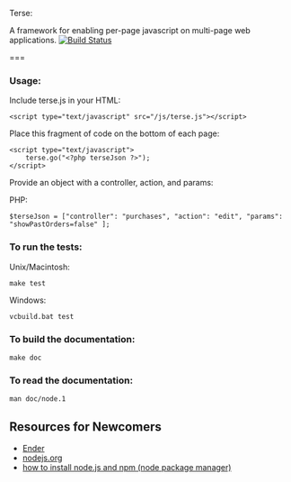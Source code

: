 Terse:

A framework for enabling per-page javascript on multi-page web applications. [![Build Status](https://secure.travis-ci.org/breerly/terse.png?branch=master)](http://travis-ci.org/breerly/terse)

===

### Usage:

Include terse.js in your HTML:

    <script type="text/javascript" src="/js/terse.js"></script>


Place this fragment of code on the bottom of each page:

    <script type="text/javascript">
        terse.go("<?php terseJson ?>");
    </script>

Provide an object with a controller, action, and params: 

PHP:

    $terseJson = ["controller": "purchases", "action": "edit", "params": "showPastOrders=false" ];

### To run the tests:

Unix/Macintosh:

    make test

Windows:

    vcbuild.bat test

### To build the documentation:

    make doc

### To read the documentation:

    man doc/node.1

Resources for Newcomers
---
  - [Ender](http://ender.no.de/)
  - [nodejs.org](http://nodejs.org/)
  - [how to install node.js and npm (node package manager)](http://joyeur.com/2010/12/10/installing-node-and-npm/)
